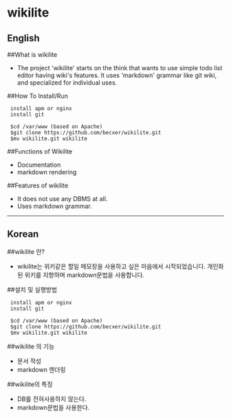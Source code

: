 wikilite
======

English
--
##What is wikilite
 * The project 'wikilite' starts on the think that wants to use simple todo list editor having wiki's features. It uses 'markdown' grammar like git wiki, and specialized for individual uses.

##How To Install/Run
```
 install apm or nginx
 install git
 
 $cd /var/www (based on Apache) 
 $git clone https://github.com/becxer/wikilite.git
 $mv wikilite.git wikilite
```

##Functions of Wikilite
 * Documentation
  * markdown rendering

##Features of wikilite
 * It does not use any DBMS at all.
 * Uses markdown grammar.


--------------------------------------------------------------

Korean
--
##wikilite 란?
 * wikilite는 위키같은 할일 메모장을 사용하고 싶은 마음에서 시작되었습니다. 개인화된 위키를 지향하며 markdown문법을 사용합니다.

##설치 및 실행방법
```
 install apm or nginx
 install git
 
 $cd /var/www (based on Apache) 
 $git clone https://github.com/becxer/wikilite.git
 $mv wikilite.git wikilite
```

##wikilite 의 기능
 * 문서 작성
  * markdown 렌더링

##wikilite의 특징
 * DB를 전혀사용하지 않는다.
 * markdown문법을 사용한다.
